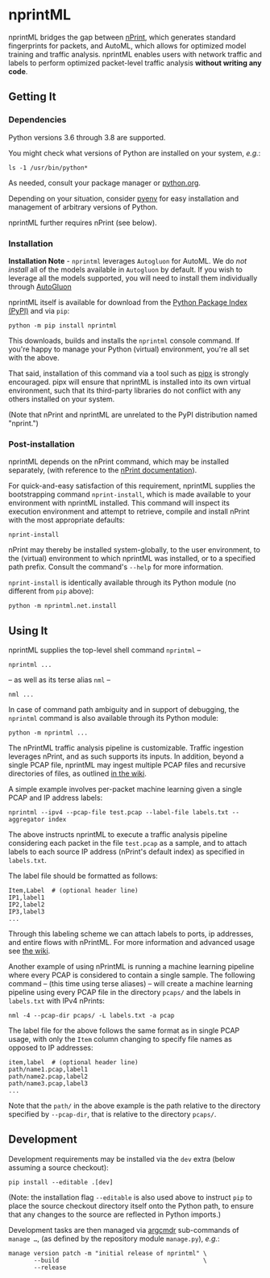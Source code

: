 # nprintML

nprintML bridges the gap between [nPrint](https://nprint.github.io/nprint/), which generates standard fingerprints for packets, and AutoML, which allows for optimized model training and traffic analysis. nprintML enables users with network traffic and labels to perform optimized packet-level traffic analysis **without writing any code**.


## Getting It

### Dependencies

Python versions 3.6 through 3.8 are supported.

You might check what versions of Python are installed on your system, _e.g._:

    ls -1 /usr/bin/python*

As needed, consult your package manager or [python.org](https://python.org/).

Depending on your situation, consider [pyenv](https://github.com/pyenv/pyenv) for easy installation and management of arbitrary versions of Python.

nprintML further requires nPrint (see below).

### Installation
**Installation Note** - `nprintml` leverages `Autogluon` for AutoML. We do _not install_ all of the models available in `Autogluon` by default. If you wish to leverage all the models supported, you will need to install them individually through [AutoGluon](https://auto.gluon.ai/stable/index.html)

nprintML itself is available for download from the [Python Package Index (PyPI)](https://pypi.org/project/nprintml/) and via `pip`:

    python -m pip install nprintml

This downloads, builds and installs the `nprintml` console command. If you're happy to manage your Python (virtual) environment, you're all set with the above.

That said, installation of this command via a tool such as [pipx](https://pipxproject.github.io/pipx/) is strongly encouraged. pipx will ensure that nprintML is installed into its own virtual environment, such that its third-party libraries do not conflict with any others installed on your system.

(Note that nPrint and nprintML are unrelated to the PyPI distribution named "nprint.")

### Post-installation

nprintML depends on the nPrint command, which may be installed separately, (with reference to the [nPrint documentation](https://github.com/nprint/nprint/wiki/2.-Installation)).

For quick-and-easy satisfaction of this requirement, nprintML supplies the bootstrapping command `nprint-install`, which is made available to your environment with nprintML installed. This command will inspect its execution environment and attempt to retrieve, compile and install nPrint with the most appropriate defaults:

    nprint-install

nPrint may thereby be installed system-globally, to the user environment, to the (virtual) environment to which nprintML was installed, or to a specified path prefix. Consult the command's `--help` for more information.

`nprint-install` is identically available through its Python module (no different from `pip` above):

    python -m nprintml.net.install


## Using It

nprintML supplies the top-level shell command `nprintml` &ndash;

    nprintml ...

&ndash; as well as its terse alias `nml` &ndash;

    nml ...

In case of command path ambiguity and in support of debugging, the `nprintml` command is also available through its Python module:

    python -m nprintml ...

The nPrintML traffic analysis pipeline is customizable. Traffic ingestion leverages nPrint, and as such supports its inputs. In addition, beyond a single PCAP file, nprintML may ingest multiple PCAP files and recursive directories of files, as outlined [in the wiki](https://github.com/nprint/nprintML/wiki).

A simple example involves per-packet machine learning given a single PCAP and IP address labels:

    nprintml --ipv4 --pcap-file test.pcap --label-file labels.txt --aggregator index

The above instructs nprintML to execute a traffic analysis pipeline considering each packet in the file `test.pcap` as a sample, and to attach labels to each source IP address (nPrint's default index) as specified in `labels.txt`.

The label file should be formatted as follows:

    Item,Label  # (optional header line)
    IP1,label1
    IP2,label2
    IP3,label3
    ...

Through this labeling scheme we can attach labels to ports, ip addresses, and entire flows with nPrintML. For more information and advanced usage see [the wiki](https://github.com/nprint/nprintML/wiki).

Another example of using nPrintML is running a machine learning pipeline where every PCAP is considered to contain a single sample. The following command &ndash; (this time using terse aliases) &ndash; will create a machine learning pipeline using every PCAP file in the directory `pcaps/` and the labels in `labels.txt` with IPv4 nPrints:

    nml -4 --pcap-dir pcaps/ -L labels.txt -a pcap

The label file for the above follows the same format as in single PCAP usage, with only the `Item` column changing to specify file names as opposed to IP addresses:

    item,label  # (optional header line)
    path/name1.pcap,label1
    path/name2.pcap,label2
    path/name3.pcap,label3
    ...

Note that the `path/` in the above example is the path relative to the directory specified by `--pcap-dir`, that is relative to the directory `pcaps/`.


## Development

Development requirements may be installed via the `dev` extra (below assuming a source checkout):

    pip install --editable .[dev]

(Note: the installation flag `--editable` is also used above to instruct `pip` to place the source checkout directory itself onto the Python path, to ensure that any changes to the source are reflected in Python imports.)

Development tasks are then managed via [argcmdr](https://github.com/dssg/argcmdr) sub-commands of `manage …`, (as defined by the repository module `manage.py`), _e.g._:

    manage version patch -m "initial release of nprintml" \
           --build                                        \
           --release
